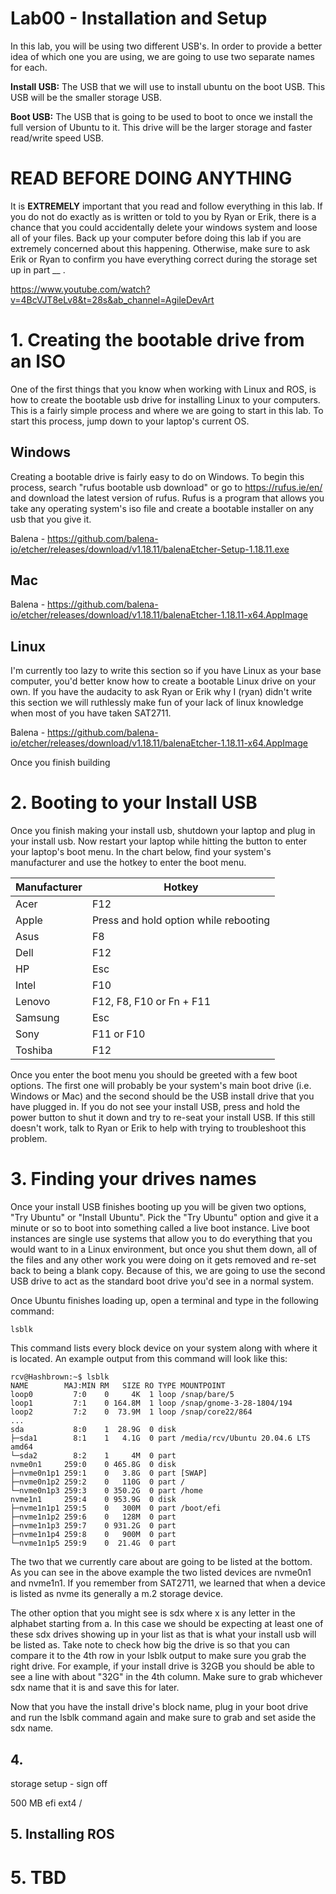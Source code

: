 # Lab00  - Installation and Setup #
In this lab, you will be using two different USB's. In order to provide a better idea of which one you are using, we are going to use two separate names for each.

__Install USB:__ The USB that we will use to install ubuntu on the boot USB. This USB will be the smaller storage USB. 

__Boot USB:__ The USB that is going to be used to boot to once we install the full version of Ubuntu to it. This drive will be the larger storage and faster read/write speed USB.

# READ BEFORE DOING ANYTHING #
It is __EXTREMELY__ important that you read and follow everything in this lab. If you do not do exactly as is written or told to you by Ryan or Erik, there is a chance that you could accidentally delete your windows system and loose all of your files. Back up your computer before doing this lab if you are extremely concerned about this happening. Otherwise, make sure to ask Erik or Ryan to confirm you have everything correct during the storage set up in part __ .

https://www.youtube.com/watch?v=4BcVJT8eLv8&t=28s&ab_channel=AgileDevArt
# 1. Creating the bootable drive from an ISO #
One of the first things that you know when working with Linux and ROS, is how to create the bootable usb drive for installing Linux to your computers. This is a fairly simple process and where we are going to start in this lab. To start this process, jump down to your laptop's current OS.

## Windows ##
Creating a bootable drive is fairly easy to do on Windows. To begin this process, search "rufus bootable usb download" or go to https://rufus.ie/en/ and download the latest version of rufus.
Rufus is a program that allows you take any operating system's iso file and create a bootable installer on any usb that you give it. 

Balena - https://github.com/balena-io/etcher/releases/download/v1.18.11/balenaEtcher-Setup-1.18.11.exe
## Mac ##

Balena - https://github.com/balena-io/etcher/releases/download/v1.18.11/balenaEtcher-1.18.11-x64.AppImage

## Linux ##
I'm currently too lazy to write this section so if you have Linux as your base computer, you'd better know how to create a bootable Linux drive on your own. If you have the audacity to ask Ryan or Erik why I (ryan) didn't write this section we will ruthlessly make fun of your lack of linux knowledge when most of you have taken SAT2711. 

Balena - https://github.com/balena-io/etcher/releases/download/v1.18.11/balenaEtcher-1.18.11-x64.AppImage

Once you finish building 

# 2. Booting to your Install USB #
Once you finish making your install usb, shutdown your laptop and plug in your install usb. Now restart your laptop while hitting the button to enter your laptop's boot menu. In the chart below, find your system's manufacturer and use the hotkey to enter the boot menu.

| Manufacturer | Hotkey |
| -- | -- |
| Acer | F12 |
| Apple | Press and hold option while rebooting
| Asus | F8 |
| Dell | F12 |
| HP | Esc |
| Intel | F10 |
| Lenovo | F12, F8, F10 or Fn + F11 |
| Samsung | Esc |
| Sony | F11 or F10 |
| Toshiba | F12 |

Once you enter the boot menu you should be greeted with a few boot options. The first one will probably be your system's main boot drive (i.e. Windows or Mac) and the second should be the USB install drive that you have plugged in. If you do not see your install USB, press and hold the power button to shut it down and try to re-seat your install USB. If this still doesn't work, talk to Ryan or Erik to help with trying to troubleshoot this problem.
# 3. Finding your drives names #
Once your install USB finishes booting up you will be given two options, "Try Ubuntu" or "Install Ubuntu". Pick the "Try Ubuntu" option and give it a minute or so to boot into something called a live boot instance. Live boot instances are single use systems that allow you to do everything that you would want to in a Linux environment, but once you shut them down, all of the files and any other work you were doing on it gets removed and re-set back to being a blank copy. Because of this, we are going to use the second USB drive to act as the standard boot drive you'd see in a normal system.

Once Ubuntu finishes loading up, open a terminal and type in the following command:
```
lsblk
```
This command lists every block device on your system along with where it is located. An example output from this command will look like this:
```
rcv@Hashbrown:~$ lsblk
NAME        MAJ:MIN RM   SIZE RO TYPE MOUNTPOINT
loop0         7:0    0     4K  1 loop /snap/bare/5
loop1         7:1    0 164.8M  1 loop /snap/gnome-3-28-1804/194
loop2         7:2    0  73.9M  1 loop /snap/core22/864
...
sda           8:0    1  28.9G  0 disk 
├─sda1        8:1    1   4.1G  0 part /media/rcv/Ubuntu 20.04.6 LTS amd64
└─sda2        8:2    1     4M  0 part 
nvme0n1     259:0    0 465.8G  0 disk 
├─nvme0n1p1 259:1    0   3.8G  0 part [SWAP]
├─nvme0n1p2 259:2    0   110G  0 part /
└─nvme0n1p3 259:3    0 350.2G  0 part /home
nvme1n1     259:4    0 953.9G  0 disk 
├─nvme1n1p1 259:5    0   300M  0 part /boot/efi
├─nvme1n1p2 259:6    0   128M  0 part 
├─nvme1n1p3 259:7    0 931.2G  0 part 
├─nvme1n1p4 259:8    0   900M  0 part 
└─nvme1n1p5 259:9    0  21.4G  0 part 
```
The two that we currently care about are going to be listed at the bottom. As you can see in the above example the two listed devices are nvme0n1 and nvme1n1. If you remember from SAT2711, we learned that when a device is listed as nvme its generally a m.2 storage device. 


The other option that you might see is sdx where x is any letter in the alphabet starting from a. In this case we should be expecting at least one of these sdx drives showing up in your list as that is what your install usb will be listed as. Take note to check how big the drive is so that you can compare it to the 4th row in your lsblk output to make sure you grab the right drive. For example, if your install drive is 32GB you should be able to see a line with about "32G" in the 4th column. Make sure to grab whichever sdx name that it is and save this for later.

Now that you have the install drive's block name, plug in your boot drive and run the lsblk command again and make sure to grab and set aside the sdx name.

## 4.  ##

storage setup - sign off

500 MB efi
ext4 /
## 5. Installing ROS ##

# 5. TBD #
